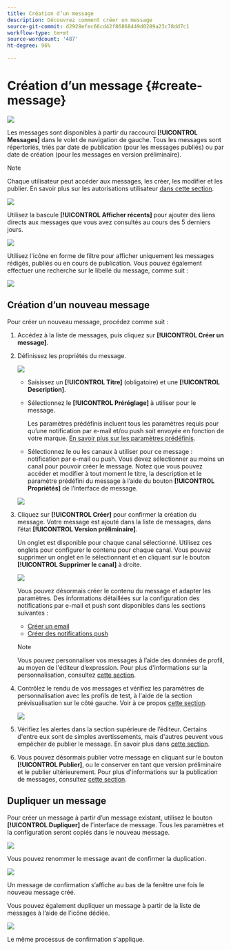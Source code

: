 ```yaml
---
title: Création d’un message
description: Découvrez comment créer un message
source-git-commit: d2928efec66cd42f86868449d0289a23c78dd7c1
workflow-type: tm+mt
source-wordcount: '487'
ht-degree: 96%

---
```


# Création d’un message {#create-message}

![](assets/do-not-localize/badge.png)

Les messages sont disponibles à partir du raccourci **[!UICONTROL Messages]** dans le volet de navigation de gauche. Tous les messages sont répertoriés, triés par date de publication (pour les messages publiés) ou par date de création (pour les messages en version préliminaire).

>[!NOTE]
>
>Chaque utilisateur peut accéder aux messages, les créer, les modifier et les publier. En savoir plus sur les autorisations utilisateur [dans cette section](../using/administration/permissions.md).

![](assets/messages-list.png)

Utilisez la bascule **[!UICONTROL Afficher récents]** pour ajouter des liens directs aux messages que vous avez consultés au cours des 5 derniers jours.

![](assets/show-recent-messages.png)

Utilisez l&#39;icône en forme de filtre pour afficher uniquement les messages rédigés, publiés ou en cours de publication. Vous pouvez également effectuer une recherche sur le libellé du message, comme suit :

![](assets/filter-messages.png)

## Création d’un nouveau message

Pour créer un nouveau message, procédez comme suit :

1. Accédez à la liste de messages, puis cliquez sur **[!UICONTROL Créer un message]**.

1. Définissez les propriétés du message.

   ![](assets/create-message-properties.png)

   * Saisissez un **[!UICONTROL Titre]** (obligatoire) et une **[!UICONTROL Description]**.

   * Sélectionnez le **[!UICONTROL Préréglage]** à utiliser pour le message.

      Les paramètres prédéfinis incluent tous les paramètres requis pour qu’une notification par e-mail et/ou push soit envoyée en fonction de votre marque. [En savoir plus sur les paramètres prédéfinis](../using/configuration/message-presets.md).

   * Sélectionnez le ou les canaux à utiliser pour ce message : notification par e-mail ou push. Vous devez sélectionner au moins un canal pour pouvoir créer le message.
   Notez que vous pouvez accéder et modifier à tout moment le titre, la description et le paramètre prédéfini du message à l’aide du bouton **[!UICONTROL Propriétés]** de l’interface de message.

   ![](assets/message-properties.png)


1. Cliquez sur **[!UICONTROL Créer]** pour confirmer la création du message. Votre message est ajouté dans la liste de messages, dans l’état **[!UICONTROL Version préliminaire]**.

   Un onglet est disponible pour chaque canal sélectionné. Utilisez ces onglets pour configurer le contenu pour chaque canal. Vous pouvez supprimer un onglet en le sélectionnant et en cliquant sur le bouton **[!UICONTROL Supprimer le canal]** à droite.

   ![](assets/create-messages-content.png)

   Vous pouvez désormais créer le contenu du message et adapter les paramètres. Des informations détaillées sur la configuration des notifications par e-mail et push sont disponibles dans les sections suivantes :

   * [Créer un email](create-email.md)
   * [Créer des notifications push](create-push.md)

   >[!NOTE]
   >   
   >Vous pouvez personnaliser vos messages à l’aide des données de profil, au moyen de l&#39;éditeur d’expression. Pour plus d&#39;informations sur la personnalisation, consultez [cette section](personalization/personalize.md).


1. Contrôlez le rendu de vos messages et vérifiez les paramètres de personnalisation avec les profils de test, à l&#39;aide de la section prévisualisation sur le côté gauche. Voir à ce propos [cette section](preview.md).

   ![](assets/messages-simple-preview.png)

1. Vérifiez les alertes dans la section supérieure de l’éditeur.  Certains d&#39;entre eux sont de simples avertissements, mais d&#39;autres peuvent vous empêcher de publier le message. En savoir plus dans [cette section](alerts.md).

1. Vous pouvez désormais publier votre message en cliquant sur le bouton **[!UICONTROL Publier]**, ou le conserver en tant que version préliminaire et le publier ultérieurement. Pour plus d&#39;informations sur la publication de messages, consultez [cette section](publish-manage-message.md).

## Dupliquer un message

Pour créer un message à partir d’un message existant, utilisez le bouton **[!UICONTROL Dupliquer]** de l’interface de message. Tous les paramètres et la configuration seront copiés dans le nouveau message.

![](assets/message-duplicate.png)

Vous pouvez renommer le message avant de confirmer la duplication.

![](assets/message-duplicate-confirm.png)

Un message de confirmation s’affiche au bas de la fenêtre une fois le nouveau message créé.

Vous pouvez également dupliquer un message à partir de la liste de messages à l’aide de l’icône dédiée.

![](assets/message-duplicate-from-list.png)

Le même processus de confirmation s&#39;applique.
